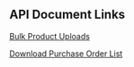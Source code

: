 ## API Document Links
[Bulk Product Uploads](https://dn-as.github.io/MarketplaceApiDocs/cataloqueupload)

[Download Purchase Order List](https://dn-as.github.io/MarketplaceApiDocs/downloadpo)
